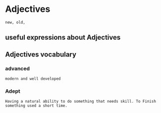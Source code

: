 # Adjectives

	new, old, 

## useful expressions about Adjectives

## Adjectives vocabulary

###  advanced   
	modern and well developed
### Adept
	Having a natural ability to do something that needs skill. To Finish something used a short time. 


